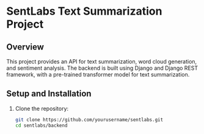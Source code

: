 # SentLabs Text Summarization Project

## Overview

This project provides an API for text summarization, word cloud generation, and sentiment analysis. The backend is built using Django and Django REST framework, with a pre-trained transformer model for text summarization.

## Setup and Installation

1. Clone the repository:
   ```sh
   git clone https://github.com/yourusername/sentlabs.git
   cd sentlabs/backend
